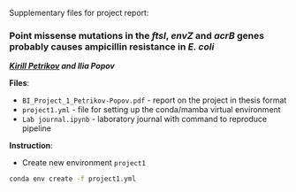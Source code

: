 Supplementary files for project report:

### Point missense mutations in the *ftsI*, *envZ* and *acrB* genes probably causes ampicillin resistance in *E. coli*
***[Kirill Petrikov](https://github.com/KirPetrikov) and Ilia Popov***

**Files**:
- `BI_Project_1_Petrikov-Popov.pdf`  - report on the project in thesis format
- `project1.yml` - file for setting up the conda/mamba virtual environment
- `Lab journal.ipynb` - laboratory journal with command to reproduce pipeline

**Instruction**:
- Create new environment `project1`
```bash
conda env create -f project1.yml
```
